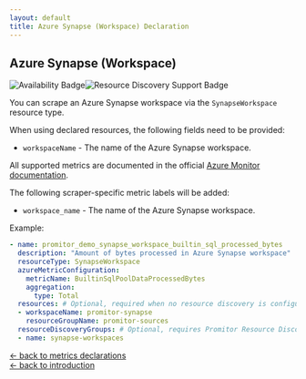 ```yaml
---
layout: default
title: Azure Synapse (Workspace) Declaration
---
```


## Azure Synapse (Workspace)

![Availability Badge](https://img.shields.io/badge/Available%20Starting-v2.1-green.svg)![Resource Discovery Support Badge](https://img.shields.io/badge/Support%20for%20Resource%20Discovery-Yes-green.svg)

You can scrape an Azure Synapse workspace via the `SynapseWorkspace` resource type.

When using declared resources, the following fields need to be provided:

- `workspaceName` - The name of the Azure Synapse workspace.

All supported metrics are documented in the official [Azure Monitor documentation](https://docs.microsoft.com/en-us/azure/azure-monitor/platform/metrics-supported#microsoftsynapseworkspaces).

The following scraper-specific metric labels will be added:

- `workspace_name` - The name of the Azure Synapse workspace.

Example:

```yaml
- name: promitor_demo_synapse_workspace_builtin_sql_processed_bytes
  description: "Amount of bytes processed in Azure Synapse workspace"
  resourceType: SynapseWorkspace
  azureMetricConfiguration:
    metricName: BuiltinSqlPoolDataProcessedBytes
    aggregation:
      type: Total
  resources: # Optional, required when no resource discovery is configured
  - workspaceName: promitor-synapse
    resourceGroupName: promitor-sources
  resourceDiscoveryGroups: # Optional, requires Promitor Resource Discovery agent (https://promitor.io/concepts/how-it-works#using-resource-discovery)
  - name: synapse-workspaces
```

<!-- markdownlint-disable MD033 -->
[&larr; back to metrics declarations](/configuration/v2.x/metrics)<br />
[&larr; back to introduction](/)
<!-- markdownlint-enable -->
